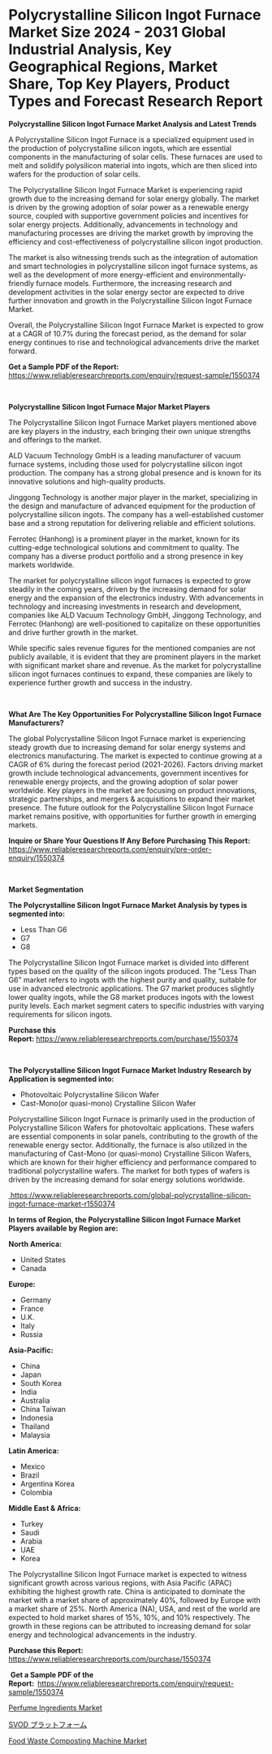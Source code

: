 <p><h1>Polycrystalline Silicon Ingot Furnace Market Size 2024 - 2031 Global Industrial Analysis, Key Geographical Regions, Market Share, Top Key Players, Product Types and Forecast Research Report</h1></p><p><strong>Polycrystalline Silicon Ingot Furnace Market Analysis and Latest Trends</strong></p>
<p><p>A Polycrystalline Silicon Ingot Furnace is a specialized equipment used in the production of polycrystalline silicon ingots, which are essential components in the manufacturing of solar cells. These furnaces are used to melt and solidify polysilicon material into ingots, which are then sliced into wafers for the production of solar cells.</p><p>The Polycrystalline Silicon Ingot Furnace Market is experiencing rapid growth due to the increasing demand for solar energy globally. The market is driven by the growing adoption of solar power as a renewable energy source, coupled with supportive government policies and incentives for solar energy projects. Additionally, advancements in technology and manufacturing processes are driving the market growth by improving the efficiency and cost-effectiveness of polycrystalline silicon ingot production.</p><p>The market is also witnessing trends such as the integration of automation and smart technologies in polycrystalline silicon ingot furnace systems, as well as the development of more energy-efficient and environmentally-friendly furnace models. Furthermore, the increasing research and development activities in the solar energy sector are expected to drive further innovation and growth in the Polycrystalline Silicon Ingot Furnace Market.</p><p>Overall, the Polycrystalline Silicon Ingot Furnace Market is expected to grow at a CAGR of 10.7% during the forecast period, as the demand for solar energy continues to rise and technological advancements drive the market forward.</p></p>
<p><strong>Get a Sample PDF of the Report:&nbsp;</strong> <a href="https://www.reliableresearchreports.com/enquiry/request-sample/1550374">https://www.reliableresearchreports.com/enquiry/request-sample/1550374</a></p>
<p>&nbsp;</p>
<p><strong>Polycrystalline Silicon Ingot Furnace Major Market Players</strong></p>
<p><p>The Polycrystalline Silicon Ingot Furnace Market players mentioned above are key players in the industry, each bringing their own unique strengths and offerings to the market. </p><p>ALD Vacuum Technology GmbH is a leading manufacturer of vacuum furnace systems, including those used for polycrystalline silicon ingot production. The company has a strong global presence and is known for its innovative solutions and high-quality products. </p><p>Jinggong Technology is another major player in the market, specializing in the design and manufacture of advanced equipment for the production of polycrystalline silicon ingots. The company has a well-established customer base and a strong reputation for delivering reliable and efficient solutions.</p><p>Ferrotec (Hanhong) is a prominent player in the market, known for its cutting-edge technological solutions and commitment to quality. The company has a diverse product portfolio and a strong presence in key markets worldwide.</p><p>The market for polycrystalline silicon ingot furnaces is expected to grow steadily in the coming years, driven by the increasing demand for solar energy and the expansion of the electronics industry. With advancements in technology and increasing investments in research and development, companies like ALD Vacuum Technology GmbH, Jinggong Technology, and Ferrotec (Hanhong) are well-positioned to capitalize on these opportunities and drive further growth in the market.</p><p>While specific sales revenue figures for the mentioned companies are not publicly available, it is evident that they are prominent players in the market with significant market share and revenue. As the market for polycrystalline silicon ingot furnaces continues to expand, these companies are likely to experience further growth and success in the industry.</p></p>
<p>&nbsp;</p>
<p><strong>What Are The Key Opportunities For Polycrystalline Silicon Ingot Furnace Manufacturers?</strong></p>
<p><p>The global Polycrystalline Silicon Ingot Furnace market is experiencing steady growth due to increasing demand for solar energy systems and electronics manufacturing. The market is expected to continue growing at a CAGR of 6% during the forecast period (2021-2026). Factors driving market growth include technological advancements, government incentives for renewable energy projects, and the growing adoption of solar power worldwide. Key players in the market are focusing on product innovations, strategic partnerships, and mergers & acquisitions to expand their market presence. The future outlook for the Polycrystalline Silicon Ingot Furnace market remains positive, with opportunities for further growth in emerging markets.</p></p>
<p><strong>Inquire or Share Your Questions If Any Before Purchasing This Report:</strong> <a href="https://www.reliableresearchreports.com/enquiry/pre-order-enquiry/1550374">https://www.reliableresearchreports.com/enquiry/pre-order-enquiry/1550374</a></p>
<p>&nbsp;</p>
<p><strong>Market Segmentation</strong></p>
<p><strong>The Polycrystalline Silicon Ingot Furnace Market Analysis by types is segmented into:</strong></p>
<p><ul><li>Less Than G6</li><li>G7</li><li>G8</li></ul></p>
<p><p>The Polycrystalline Silicon Ingot Furnace market is divided into different types based on the quality of the silicon ingots produced. The "Less Than G6" market refers to ingots with the highest purity and quality, suitable for use in advanced electronic applications. The G7 market produces slightly lower quality ingots, while the G8 market produces ingots with the lowest purity levels. Each market segment caters to specific industries with varying requirements for silicon ingots.</p></p>
<p><strong>Purchase this Report:&nbsp;</strong><a href="https://www.reliableresearchreports.com/purchase/1550374">https://www.reliableresearchreports.com/purchase/1550374</a></p>
<p>&nbsp;</p>
<p><strong>The Polycrystalline Silicon Ingot Furnace Market Industry Research by Application is segmented into:</strong></p>
<p><ul><li>Photovoltaic Polycrystalline Silicon Wafer</li><li>Cast-Mono(or quasi-mono) Crystalline Silicon Wafer</li></ul></p>
<p><p>Polycrystalline Silicon Ingot Furnace is primarily used in the production of Polycrystalline Silicon Wafers for photovoltaic applications. These wafers are essential components in solar panels, contributing to the growth of the renewable energy sector. Additionally, the furnace is also utilized in the manufacturing of Cast-Mono (or quasi-mono) Crystalline Silicon Wafers, which are known for their higher efficiency and performance compared to traditional polycrystalline wafers. The market for both types of wafers is driven by the increasing demand for solar energy solutions worldwide.</p></p>
<p><a href="https://www.reliableresearchreports.com/global-polycrystalline-silicon-ingot-furnace-market-r1550374">&nbsp;https://www.reliableresearchreports.com/global-polycrystalline-silicon-ingot-furnace-market-r1550374</a></p>
<p><strong>In terms of Region, the Polycrystalline Silicon Ingot Furnace Market Players available by Region are:</strong></p>
<p>
    <p> <strong> North America: </strong>
        <ul>
            <li>United States</li>
            <li>Canada</li>
        </ul>
        </p> 
    <p> <strong> Europe: </strong>
        <ul>
            <li>Germany</li>
            <li>France</li>
            <li>U.K.</li>
            <li>Italy</li>
            <li>Russia</li>
        </ul>
        </p> 
    <p> <strong> Asia-Pacific: </strong>
        <ul>
            <li>China</li>
            <li>Japan</li>
            <li>South Korea</li>
            <li>India</li>
            <li>Australia</li>
            <li>China Taiwan</li>
            <li>Indonesia</li>
            <li>Thailand</li>
            <li>Malaysia</li>
        </ul>
        </p> 
    <p> <strong> Latin America: </strong>
        <ul>
            <li>Mexico</li>
            <li>Brazil</li>
            <li>Argentina Korea</li>
            <li>Colombia</li>
        </ul>
        </p> 
    <p> <strong> Middle East & Africa: </strong>
        <ul>
            <li>Turkey</li>
            <li>Saudi</li>
            <li>Arabia</li>
            <li>UAE</li>
            <li>Korea</li>
        </ul>
    </p>
    </p>
<p><p>The Polycrystalline Silicon Ingot Furnace market is expected to witness significant growth across various regions, with Asia Pacific (APAC) exhibiting the highest growth rate. China is anticipated to dominate the market with a market share of approximately 40%, followed by Europe with a market share of 25%. North America (NA), USA, and rest of the world are expected to hold market shares of 15%, 10%, and 10% respectively. The growth in these regions can be attributed to increasing demand for solar energy and technological advancements in the industry.</p></p>
<p><strong>Purchase this Report: </strong><a href="https://www.reliableresearchreports.com/purchase/1550374">https://www.reliableresearchreports.com/purchase/1550374</a></p>
<p>&nbsp;<strong>Get a Sample PDF of the Report:&nbsp;&nbsp;</strong><a href="https://www.reliableresearchreports.com/enquiry/request-sample/1550374">https://www.reliableresearchreports.com/enquiry/request-sample/1550374</a></p>
<p><strong></strong></p>
<p><p><a href="https://issuu.com/reportprime-2/docs/perfume-ingredients-market-size-2030.pptx">Perfume Ingredients Market</a></p><p><a href="https://medium.com/@thomasbaker655/svod%E3%83%97%E3%83%A9%E3%83%83%E3%83%88%E3%83%95%E3%82%A9%E3%83%BC%E3%83%A0%E5%B8%82%E5%A0%B4%E3%81%AE%E5%8B%95%E5%90%91%E3%81%A8%E5%B8%82%E5%A0%B4%E5%88%86%E6%9E%90%E3%81%AF-2024%E5%B9%B4%E3%81%8B%E3%82%892031%E5%B9%B4%E3%81%BE%E3%81%A7%E3%81%AE%E6%9C%9F%E9%96%93%E3%81%AB%E4%BA%88%E6%B8%AC%E3%81%95%E3%82%8C%E3%81%A6%E3%81%84%E3%81%BE%E3%81%99-3484c8818a96">SVOD プラットフォーム</a></p><p><a href="https://view.publitas.com/reportprime-1/food-waste-composting-machine-market-insights-into-market-cagr-market-trends-and-growth-strategies/">Food Waste Composting Machine Market</a></p></p>